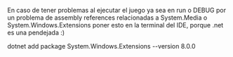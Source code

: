 En caso de tener problemas al ejecutar el juego ya sea en run o DEBUG por un problema de assembly references relacionadas a System.Media o System.Windows.Extensions poner esto en la terminal del IDE, porque .net es una pendejada :)

dotnet add package System.Windows.Extensions --version 8.0.0   

